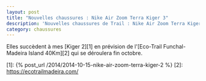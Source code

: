 ```yaml
---
layout: post
title: "Nouvelles chaussures : Nike Air Zoom Terra Kiger 3"
description: 'Nouvelles chaussures de Trail : Nike Air Zoom Terra Kiger 3'
category: chaussures
---
```


Elles succèdent à mes [Kiger 2][1] en prévision de l'[Eco-Trail Funchal-Madeira
Island 40Km][2] qui se déroulera fin octobre.


[1]: {% post_url /2014/2014-10-15-nike-air-zoom-terra-kiger-2 %}
[2]: https://ecotrailmadeira.com/
